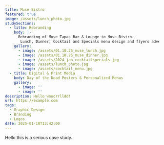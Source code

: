 ```yaml
---
title: Muse Bistro
featured: true
image: /assets/lunch_photo.jpg
studySections:
  - title: Rebranding
    body: |-
      Rebranding of Muse Tapas Bar & Lounge to Muse Bistro.
       Lunch, Dinner, Cocktail and Specials menu design and flyers advertising menu.
    gallery:
      - image: /assets/01.10.25_muse_lunch.jpg
      - image: /assets/01.10.25_muse_dinner.jpg
      - image: /assets/2024_jan_cocktailspecials.jpg
      - image: /assets/lunch_photo.jpg
      - image: /assets/cocktail_menu.jpg
  - title: Digital & Print Media
    body: Day of the Dead Posters & Personalized Menus
    gallery:
      - image: ''
      - image: ''
description: Hello wooorrlldd!
url: https://example.com
tags:
  - Graphic Design
  - Branding
  - Logos
date: 2025-01-10T13:42:00
---
```

Hello this is a serious case study.
